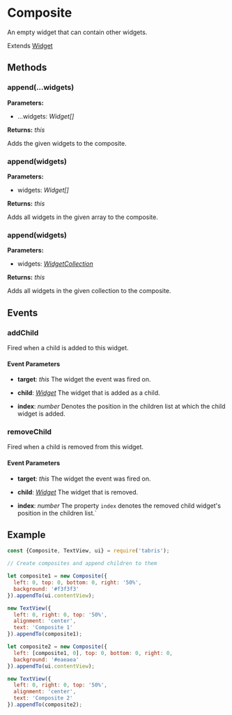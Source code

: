 ---
---
# Composite

An empty widget that can contain other widgets.

Extends [Widget](Widget.md)

## Methods

### append(...widgets)

**Parameters:** 

- ...widgets: *Widget[]*

**Returns:** *this*

Adds the given widgets to the composite.

### append(widgets)

**Parameters:** 

- widgets: *Widget[]*

**Returns:** *this*

Adds all widgets in the given array to the composite.

### append(widgets)

**Parameters:** 

- widgets: *[WidgetCollection](WidgetCollection.md)*

**Returns:** *this*

Adds all widgets in the given collection to the composite.


## Events

### addChild

Fired when a child is added to this widget.

#### Event Parameters 

- **target**: *this*
    The widget the event was fired on.

- **child**: *[Widget](Widget.md)*
    The widget that is added as a child.

- **index**: *number*
    Denotes the position in the children list at which the child widget is added.


### removeChild

Fired when a child is removed from this widget.

#### Event Parameters 

- **target**: *this*
    The widget the event was fired on.

- **child**: *[Widget](Widget.md)*
    The widget that is removed.

- **index**: *number*
    The property `index` denotes the removed child widget's position in the children list.`





## Example

```js
const {Composite, TextView, ui} = require('tabris');

// Create composites and append children to them

let composite1 = new Composite({
  left: 0, top: 0, bottom: 0, right: '50%',
  background: '#f3f3f3'
}).appendTo(ui.contentView);

new TextView({
  left: 0, right: 0, top: '50%',
  alignment: 'center',
  text: 'Composite 1'
}).appendTo(composite1);

let composite2 = new Composite({
  left: [composite1, 0], top: 0, bottom: 0, right: 0,
  background: '#eaeaea'
}).appendTo(ui.contentView);

new TextView({
  left: 0, right: 0, top: '50%',
  alignment: 'center',
  text: 'Composite 2'
}).appendTo(composite2);
```